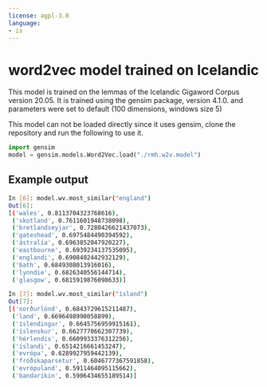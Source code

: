 ```yaml
---
license: agpl-3.0
language: 
- is
---
```

# word2vec model trained on Icelandic

This model is trained on the lemmas of the Icelandic Gigaword Corpus version 20.05. It is trained using the gensim package, version 4.1.0. and parameters were set to default (100 dimensions, windows size 5)

This model can not be loaded directly since it uses gensim, clone the repository and run the following to use it.

```python
import gensim
model = gensim.models.Word2Vec.load("./rmh.w2v.model")
```

## Example output

```bash
In [6]: model.wv.most_similar("england")
Out[6]: 
[('wales', 0.8113704323768616),
 ('skotland', 0.7611601948738098),
 ('bretlandseyjar', 0.7280426621437073),
 ('gateshead', 0.6975484490394592),
 ('ástralía', 0.6963852047920227),
 ('eastbourne', 0.6939234137535095),
 ('englandi', 0.6908402442932129),
 ('bath', 0.6849308013916016),
 ('lynndie', 0.6826340556144714),
 ('glasgow', 0.6815919876098633)]

In [7]: model.wv.most_similar("ísland")
Out[7]: 
[('norðurlönd', 0.6843729615211487),
 ('land', 0.6696498990058899),
 ('íslendingur', 0.6645756959915161),
 ('íslenskur', 0.6627770662307739),
 ('hérlendis', 0.6609933376312256),
 ('íslandi', 0.6514216661453247),
 ('evrópa', 0.6289927959442139),
 ('fróðskaparsetur', 0.6046777367591858),
 ('evrópuland', 0.5911464095115662),
 ('bandaríkin', 0.5906434655189514)]

```


